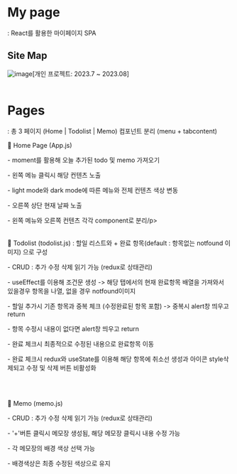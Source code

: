 <h1> My page </h1>
: React를 활용한 마이페이지 SPA 



<h2>Site Map</h2>
<img alt="image" src="https://github.com/byeon-seong-won/react.js_shopmall_project/assets/136781516/ef725284-e9f4-45ad-b86b-d50dc5a7260b)"


[개인 프로젝트: 2023.7 ~ 2023.08]
<br>
<br>

<h1> Pages </h1>
: 총 3 페이지 (Home | Todolist | Memo)
컴포넌트 분리 (menu + tabcontent)
<br>


🔧 Home Page (App.js)
<p>- moment를 활용해 오늘 추가된 todo 및 memo 가져오기</p>
<p>- 왼쪽 메뉴 클릭시 해당 컨텐츠 노출</p>
<p>- light mode와 dark mode에 따른 메뉴와 전체 컨텐츠 색상 변동</p>
<p>- 오른쪽 상단 현재 날짜 노출</p>
<p>- 왼쪽 메뉴와 오른쪽 컨텐츠 각각 component로 분리/p>
<br>
<br>

🔧 Todolist (todolist.js) : 할일 리스트와 + 완료 항목(default : 항목없는 notfound 이미지) 으로 구성
<p>- CRUD : 추가 수정 삭제 읽기 가능 (redux로 상태관리)</p>
<p>- useEffect를 이용해 조건문 생성 -> 해당 탭에서의 현재 완료항목 배열을 가져와서 있을경우 항목을 나열,
없을 경우 notfound이미지</p>
<p>- 할일 추가시 기존 항목과 중복 체크 (수정완료된 항목 포함) -> 중복시 alert창 띄우고 return</p>
<p>- 항목 수정시 내용이 없다면 alert창 띄우고 return</p>
<p>- 완료 체크시 최종적으로 수정된 내용으로 완료항목 이동</p>
<p>- 완료 체크시 redux와 useState를 이용해 해당 항목에 취소선 생성과 아이콘 style삭제되고 수정 및 삭제 버튼 비활성화</p>

<br>
<br>

🔧 Memo (memo.js)
<p>- CRUD : 추가 수정 삭제 읽기 가능 (redux로 상태관리)</p>
<p>- '+'버튼 클릭시 메모장 생성됨, 해당 메모장 클릭시 내용 수정 가능</p>
<p>- 각 메모장의 배경 색상 선택 가능</p>
<p>- 배경색상은 최종 수정된 색상으로 유지</p>

<br>
<br>










